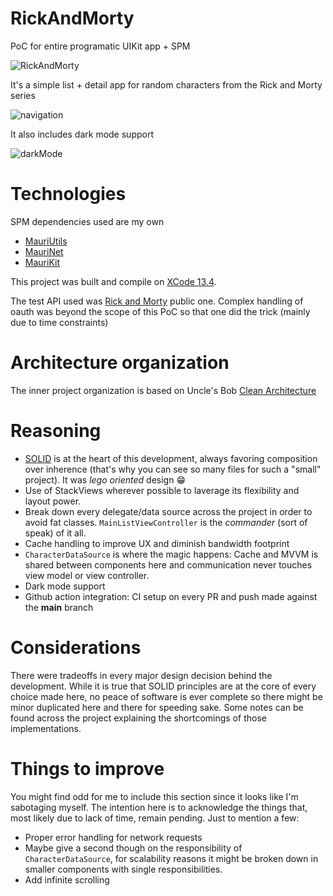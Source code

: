 # RickAndMorty
PoC for entire programatic UIKit app + SPM

![RickAndMorty](https://user-images.githubusercontent.com/1657723/109507856-ee278480-7a7d-11eb-9f55-ac27703b29ce.jpg)

It's a simple list + detail app for random characters from the Rick and Morty series

![navigation](https://github.com/mchirino89/RickAndMorty/blob/main/Preview/2023-01-10%205.33.15%20PM.gif)

It also includes dark mode support

![darkMode](https://github.com/mchirino89/RickAndMorty/blob/main/Preview/2023-01-10%205.33.21%20PM.gif)

# Technologies

SPM dependencies used are my own 

* [MauriUtils](https://github.com/GeekingwithMauri/MauriUtils)
* [MauriNet](https://github.com/GeekingwithMauri/MauriNet)
* [MauriKit](https://github.com/GeekingwithMauri/MauriKit)

This project was built and compile on [XCode 13.4](https://download.developer.apple.com/Developer_Tools/Xcode_13.4/Xcode_13.4.xip).

The test API used was [Rick and Morty](https://rickandmortyapi.com) public one. Complex handling of oauth was beyond the scope of this PoC so that one did the trick (mainly due to time constraints)

# Architecture organization

The inner project organization is based on Uncle's Bob [Clean Architecture](https://blog.cleancoder.com/uncle-bob/2012/08/13/the-clean-architecture.html)

# Reasoning

- [SOLID](https://www.youtube.com/watch?v=TMuno5RZNeE&ab_channel=Peoplecareer) is at the heart of this development, always favoring composition over inherence (that's why you can see so many files for such a "small" project). It was _lego oriented_ design 😁
- Use of StackViews wherever possible to laverage its flexibility and layout power.
- Break down every delegate/data source across the project in order to avoid fat classes. `MainListViewController` is the _commander_ (sort of speak) of it all.
- Cache handling to improve UX and diminish bandwidth footprint 
- `CharacterDataSource` is where the magic happens: Cache and MVVM is shared between components here and communication never touches view model or view controller.
- Dark mode support
- Github action integration: CI setup on every PR and push made against the **main** branch

# Considerations 

There were tradeoffs in every major design decision behind the development. While it is true that SOLID principles are at the core of every choice made here, no peace of software is ever complete so there might be minor duplicated here and there for speeding sake. Some notes can be found across the project explaining the shortcomings of those implementations. 

# Things to improve
You might find odd for me to include this section since it looks like I'm sabotaging myself. The intention here is to acknowledge the things that, most likely due to lack of time, remain pending. Just to mention a few:

- Proper error handling for network requests
- Maybe give a second though on the responsibility of `CharacterDataSource`, for scalability reasons it might be broken down in smaller components with single responsibilities.
- Add infinite scrolling 
